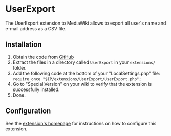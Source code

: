 # UserExport

The UserExport extension to MediaWiki allows to export all user's name and e-mail address as a CSV file.

## Installation
1. Obtain the code from [GitHub](https://github.com/kghbln/UserExport)
2. Extract the files in a directory called ``UserExport`` in your ``extensions/`` folder.
3. Add the following code at the bottom of your "LocalSettings.php" file:<br />``require_once "$IP/extensions/UserExport/UserExport.php";``
4. Go to "Special:Version" on your wiki to verify that the extension is successfully installed.
5. Done.

## Configuration
See the [extension's homepage](https://www.mediawiki.org/wiki/Extension:UserExport) for instructions on how to configure this extension.

